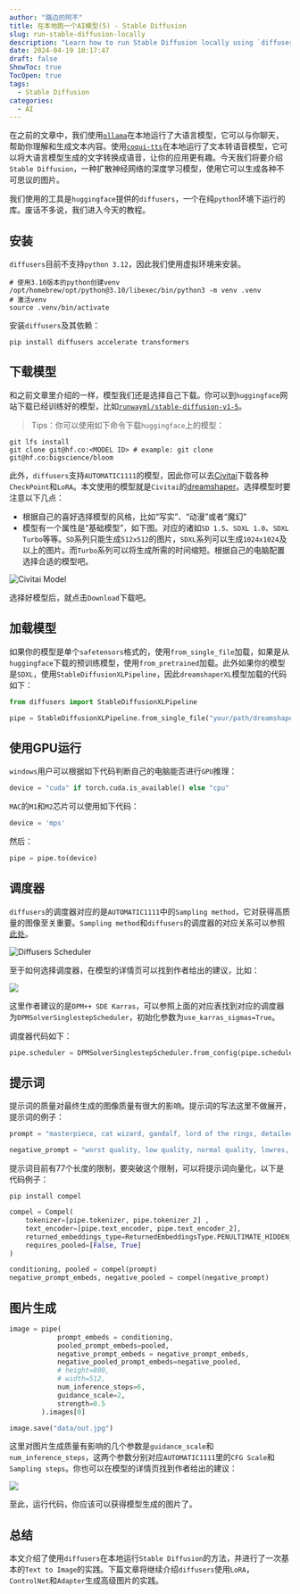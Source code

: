 ```yaml
---
author: "路边的阿不"
title: 在本地跑一个AI模型(5) - Stable Diffusion
slug: run-stable-diffusion-locally
description: "Learn how to run Stable Diffusion locally using `diffusers` and generate stunning images from text prompts. Discover the basics of text-to-image synthesis, including model selection, prompt engineering, and image generation. Get started with this comprehensive guide and unlock the power of AI-generated art."
date: 2024-04-19 10:17:47
draft: false
ShowToc: true
TocOpen: true
tags:
  - Stable Diffusion
categories:
  - AI
---
```

在之前的文章中，我们使用[`ollama`](https://babyno.top/tags/ollama/)在本地运行了大语言模型，它可以与你聊天，帮助你理解和生成文本内容。使用[`coqui-tts`](https://babyno.top/tags/coqui/)在本地运行了文本转语音模型，它可以将大语言模型生成的文字转换成语音，让你的应用更有趣。今天我们将要介绍`Stable Diffusion`，一种扩散神经网络的深度学习模型，使用它可以生成各种不可思议的图片。

我们使用的工具是`huggingface`提供的`diffusers`，一个在纯`python`环境下运行的库。废话不多说，我们进入今天的教程。

## 安装

`diffusers`目前不支持`python 3.12`，因此我们使用虚拟环境来安装。

```shell
# 使用3.10版本的python创建venv
/opt/homebrew/opt/python@3.10/libexec/bin/python3 -m venv .venv
# 激活venv
source .venv/bin/activate 
```

安装`diffusers`及其依赖：

```shell
pip install diffusers accelerate transformers
```

## 下载模型

和之前文章里介绍的一样，模型我们还是选择自己下载。你可以到`huggingface`网站下载已经训练好的模型，比如[`runwayml/stable-diffusion-v1-5`](https://huggingface.co/runwayml/stable-diffusion-v1-5)。

> Tips：你可以使用如下命令下载`huggingface`上的模型：

```shell
git lfs install
git clone git@hf.co:<MODEL ID> # example: git clone git@hf.co:bigscience/bloom
```

此外，`diffusers`支持`AUTOMATIC1111`的模型，因此你可以去[Civitai](https://civitai.com/)下载各种`CheckPoint`和`LoRA`。本文使用的模型就是`Civitai`的[dreamshaper](https://civitai.com/models/112902/dreamshaper-xl)。选择模型时要注意以下几点：

- 根据自己的喜好选择模型的风格，比如“写实”、“动漫”或者“魔幻”
- 模型有一个属性是“基础模型”，如下图。对应的诸如`SD 1.5`、`SDXL 1.0`、`SDXL Turbo`等等。`SD`系列只能生成`512x512`的图片，`SDXL`系列可以生成`1024x1024`及以上的图片。而`Turbo`系列可以将生成所需的时间缩短。根据自己的电脑配置选择合适的模型吧。

![Civitai Model](imgs/posts/2024-04-19-run-stable-diffusion-locally/1.jpg)

选择好模型后，就点击`Download`下载吧。

## 加载模型

如果你的模型是单个`safetensors`格式的，使用`from_single_file`加载，如果是从`huggingface`下载的预训练模型，使用`from_pretrained`加载。此外如果你的模型是`SDXL`，使用`StableDiffusionXLPipeline`，因此`dreamshaperXL`模型加载的代码如下：

```python
from diffusers import StableDiffusionXLPipeline

pipe = StableDiffusionXLPipeline.from_single_file("your/path/dreamshaperXL_v21TurboDPMSDE.safetensors")
```

## 使用GPU运行

`windows`用户可以根据如下代码判断自己的电脑能否进行`GPU`推理：

```python
device = "cuda" if torch.cuda.is_available() else "cpu"
```

`MAC`的`M1`和`M2`芯片可以使用如下代码：

```python
device = 'mps'
```

然后：

```python
pipe = pipe.to(device)
```

## 调度器

`diffusers`的调度器对应的是`AUTOMATIC1111`中的`Sampling method`，它对获得高质量的图像至关重要。`Sampling method`和`diffusers`的调度器的对应关系可以参照[此处](https://huggingface.co/docs/diffusers/v0.27.2/en/api/schedulers/overview)。

![Diffusers Scheduler](imgs/posts/2024-04-19-run-stable-diffusion-locally/2.jpg)

至于如何选择调度器，在模型的详情页可以找到作者给出的建议，比如：

![](imgs/posts/2024-04-19-run-stable-diffusion-locally/3.jpg)

这里作者建议的是`DPM++ SDE Karras`，可以参照上面的对应表找到对应的调度器为`DPMSolverSinglestepScheduler`，初始化参数为`use_karras_sigmas=True`。

调度器代码如下：

```python
pipe.scheduler = DPMSolverSinglestepScheduler.from_config(pipe.scheduler.config, use_karras_sigmas=True)
```

## 提示词

提示词的质量对最终生成的图像质量有很大的影响。提示词的写法这里不做展开，提示词的例子：

```python
prompt = "masterpiece, cat wizard, gandalf, lord of the rings, detailed, fantasy, cute, adorable, Pixar, Disney"

negative_prompt = "worst quality, low quality, normal quality, lowres, low details, oversaturated, undersaturated, overexposed, underexposed"
```

提示词目前有77个长度的限制，要突破这个限制，可以将提示词向量化，以下是代码例子：

```shell
pip install compel
```

```python
compel = Compel(
    tokenizer=[pipe.tokenizer, pipe.tokenizer_2] ,
    text_encoder=[pipe.text_encoder, pipe.text_encoder_2],
    returned_embeddings_type=ReturnedEmbeddingsType.PENULTIMATE_HIDDEN_STATES_NON_NORMALIZED,
    requires_pooled=[False, True]
)

conditioning, pooled = compel(prompt)
negative_prompt_embeds, negative_pooled = compel(negative_prompt)
```

## 图片生成

```python
image = pipe(
            prompt_embeds = conditioning,
            pooled_prompt_embeds=pooled,
            negative_prompt_embeds = negative_prompt_embeds,
            negative_pooled_prompt_embeds=negative_pooled,
            # height=800,
            # width=512,
            num_inference_steps=6,
            guidance_scale=2,
            strength=0.5
        ).images[0]

image.save("data/out.jpg")
```

这里对图片生成质量有影响的几个参数是`guidance_scale`和`num_inference_steps`，这两个参数分别对应`AUTOMATIC1111`里的`CFG Scale`和`Sampling steps`。你也可以在模型的详情页找到作者给出的建议：

![](imgs/posts/2024-04-19-run-stable-diffusion-locally/4.jpg)

至此，运行代码，你应该可以获得模型生成的图片了。

## 总结

本文介绍了使用`diffusers`在本地运行`Stable Diffusion`的方法，并进行了一次基本的`Text to Image`的实践。下篇文章将继续介绍`diffusers`使用`LoRA`，`ControlNet`和`Adapter`生成高级图片的实践。